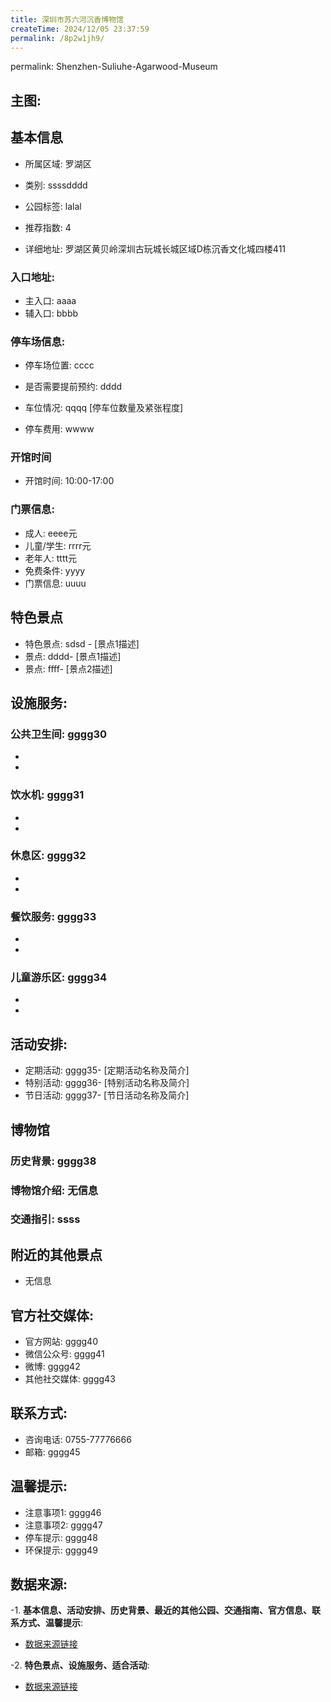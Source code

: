 ```yaml
---
title: 深圳市苏六河沉香博物馆
createTime: 2024/12/05 23:37:59
permalink: /8p2w1jh9/
---
```

permalink: Shenzhen-Suliuhe-Agarwood-Museum
## 主图:
<ImageCard
image="https://cn.bing.com/th?id=OHR.AlfanzinaLighthouse_ZH-CN9704515669_1920x1080.webp"
title= "深圳市苏六河沉香博物馆"
description= ""
date="2024/12/05"
href="/"
author="市文化广电旅游体育局"
/>
## 基本信息

- 所属区域: 罗湖区

- 类别: ssssdddd

- 公园标签: lalal

- 推荐指数: 4

- 详细地址: 罗湖区黄贝岭深圳古玩城长城区域D栋沉香文化城四楼411

### 入口地址:
- 主入口: aaaa
- 辅入口: bbbb
### 停车场信息:
- 停车场位置: cccc

- 是否需要提前预约: dddd

- 车位情况: qqqq [停车位数量及紧张程度]

- 停车费用: wwww

### 开馆时间
- 开馆时间: 10:00-17:00

### 门票信息:
- 成人: eeee元
- 儿童/学生: rrrr元
- 老年人: tttt元
- 免费条件: yyyy
- 门票信息: uuuu
## 特色景点
- 特色景点: sdsd - [景点1描述]
- 景点: dddd- [景点1描述]
- 景点: ffff- [景点2描述]
## 设施服务:
### 公共卫生间: gggg30
- 
- 
### 饮水机: gggg31
- 
- 
### 休息区: gggg32
- 
- 
### 餐饮服务: gggg33
- 
- 
### 儿童游乐区: gggg34
- 
- 
## 活动安排:
- 定期活动: gggg35- [定期活动名称及简介]
- 特别活动: gggg36- [特别活动名称及简介]
- 节日活动: gggg37- [节日活动名称及简介]
## 博物馆
### 历史背景: gggg38
### 博物馆介绍: 无信息
### 交通指引: ssss

## 附近的其他景点
- 无信息

## 官方社交媒体:
- 官方网站: gggg40
- 微信公众号: gggg41
- 微博: gggg42
- 其他社交媒体: gggg43

## 联系方式:
- 咨询电话: 0755-77776666
- 邮箱: gggg45

## 温馨提示:
- 注意事项1: gggg46
- 注意事项2: gggg47
- 停车提示: gggg48
- 环保提示: gggg49

## 数据来源:
-1. **基本信息、活动安排、历史背景、最近的其他公园、交通指南、官方信息、联系方式、温馨提示**:
- [数据来源链接](http://wtl.sz.gov.cn/ggfw/whl/bwgylb/index.html)

-2. **特色景点、设施服务、适合活动**:
- [数据来源链接](http://wtl.sz.gov.cn/ggfw/whl/bwgylb/index.html)

